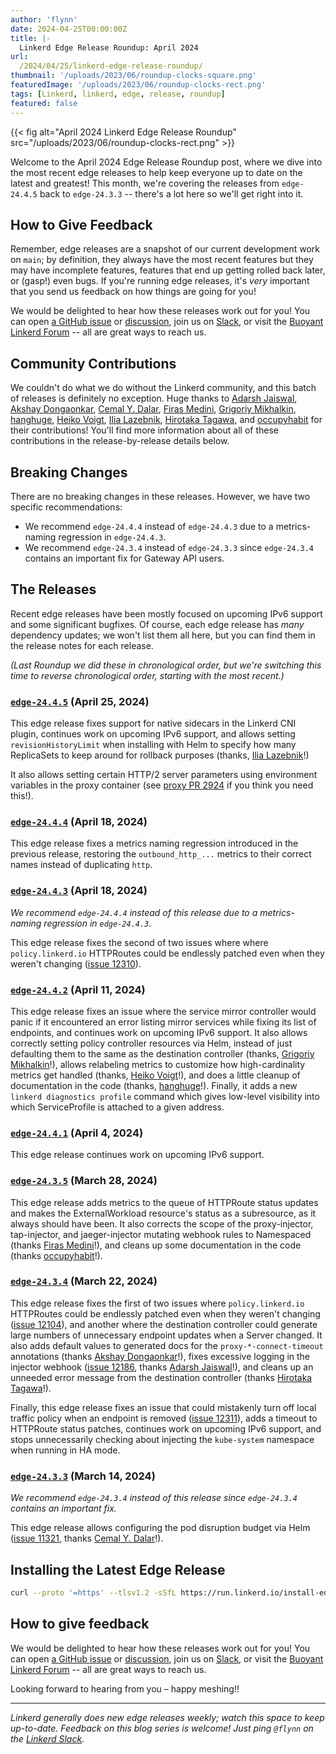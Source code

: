 ```yaml
---
author: 'flynn'
date: 2024-04-25T00:00:00Z
title: |-
  Linkerd Edge Release Roundup: April 2024
url:
  /2024/04/25/linkerd-edge-release-roundup/
thumbnail: '/uploads/2023/06/roundup-clocks-square.png'
featuredImage: '/uploads/2023/06/roundup-clocks-rect.png'
tags: [Linkerd, linkerd, edge, release, roundup]
featured: false
---
```


{{< fig
  alt="April 2024 Linkerd Edge Release Roundup"
  src="/uploads/2023/06/roundup-clocks-rect.png" >}}

Welcome to the April 2024 Edge Release Roundup post, where we dive into the
most recent edge releases to help keep everyone up to date on the latest and
greatest! This month, we're covering the releases from `edge-24.4.5` back to
`edge-24.3.3` -- there's a lot here so we'll get right into it.

## How to Give Feedback

Remember, edge releases are a snapshot of our current development work on
`main`; by definition, they always have the most recent features but they may
have incomplete features, features that end up getting rolled back later, or
(gasp!) even bugs. If you're running edge releases, it's _very_ important that
you send us feedback on how things are going for you!

We would be delighted to hear how these releases work out for you! You can
open [a GitHub issue](https://github.com/linkerd/linkerd2/issues/) or
[discussion](https://github.com/linkerd/linkerd2/discussions/), join us on
[Slack](https://slack.linkerd.io), or visit the [Buoyant Linkerd
Forum](https://linkerd.buoyant.io) -- all are great ways to reach us.

## Community Contributions

We couldn't do what we do without the Linkerd community, and this batch of
releases is definitely no exception. Huge thanks to [Adarsh Jaiswal], [Akshay
Dongaonkar], [Cemal Y. Dalar], [Firas Medini], [Grigoriy Mikhalkin],
[hanghuge], [Heiko Voigt], [Ilia Lazebnik], [Hirotaka Tagawa], and
[occupyhabit] for their contributions! You'll find more information about all
of these contributions in the release-by-release details below.

[hanghuge]: https://github.com/hanghuge
[Grigoriy Mikhalkin]: https://github.com/GrigoriyMikhalkin
[occupyhabit]: https://github.com/occupyhabit
[Firas Medini]: https://github.com/mdnfiras
[Adarsh jaiswal]: https://github.com/Adarsh-jaiss
[Hirotaka Tagawa]: https://github.com/wafuwafu13
[Cemal Y. Dalar]: https://github.com/cdalar
[Ilia Lazebnik]: https://github.com/DrFaust92
[Akshay Dongaonkar]: https://github.com/doubletooth
[Heiko Voigt]: https://github.com/hvoigt

## Breaking Changes

There are no breaking changes in these releases. However, we have two specific
recommendations:

- We recommend `edge-24.4.4` instead of `edge-24.4.3` due to a metrics-naming
  regression in `edge-24.4.3`.
- We recommend `edge-24.3.4` instead of `edge-24.3.3` since `edge-24.3.4`
  contains an important fix for Gateway API users.

## The Releases

Recent edge releases have been mostly focused on upcoming IPv6 support and
some significant bugfixes. Of course, each edge release has _many_ dependency
updates; we won't list them all here, but you can find them in the release
notes for each release.

_(Last Roundup we did these in chronological order, but we're switching this
time to reverse chronological order, starting with the most recent.)_

### [`edge-24.4.5`](https://github.com/linkerd/linkerd2/releases/tag/edge-24.4.5) (April 25, 2024)

This edge release fixes support for native sidecars in the Linkerd CNI plugin,
continues work on upcoming IPv6 support, and allows setting
`revisionHistoryLimit` when installing with Helm to specify how many
ReplicaSets to keep around for rollback purposes (thanks, [Ilia Lazebnik]!)

It also allows setting certain HTTP/2 server parameters using environment
variables in the proxy container (see [proxy PR 2924] if you think you need
this!).

[proxy PR 2924]: https://github.com/linkerd/linkerd2-proxy/pull/2924

### [`edge-24.4.4`](https://github.com/linkerd/linkerd2/releases/tag/edge-24.4.4) (April 18, 2024)

This edge release fixes a metrics naming regression introduced in the previous
release, restoring the `outbound_http_...` metrics to their correct names
instead of duplicating `http`.

### [`edge-24.4.3`](https://github.com/linkerd/linkerd2/releases/tag/edge-24.4.3) (April 18, 2024)

_We recommend `edge-24.4.4` instead of this release due to a metrics-naming regression in `edge-24.4.3`._

This edge release fixes the second of two issues where where
`policy.linkerd.io` HTTPRoutes could be endlessly patched even when they
weren't changing ([issue 12310]).

[issue 12310]: https://github.com/linkerd/linkerd2/issues/12310

### [`edge-24.4.2`](https://github.com/linkerd/linkerd2/releases/tag/edge-24.4.2) (April 11, 2024)

This edge release fixes an issue where the service mirror controller would
panic if it encountered an error listing mirror services while fixing its list
of endpoints, and continues work on upcoming IPv6 support. It also allows
correctly setting policy controller resources via Helm, instead of just
defaulting them to the same as the destination controller (thanks, [Grigoriy
Mikhalkin]!), allows relabeling metrics to customize how high-cardinality
metrics get handled (thanks, [Heiko Voigt]!), and does a little cleanup of
documentation in the code (thanks, [hanghuge]!). Finally, it adds a new
`linkerd diagnostics profile` command which gives low-level visibility into
which ServiceProfile is attached to a given address.

### [`edge-24.4.1`](https://github.com/linkerd/linkerd2/releases/tag/edge-24.4.1) (April 4, 2024)

This edge release continues work on upcoming IPv6 support.

### [`edge-24.3.5`](https://github.com/linkerd/linkerd2/releases/tag/edge-24.3.5) (March 28, 2024)

This edge release adds metrics to the queue of HTTPRoute status updates and
makes the ExternalWorkload resource's status as a subresource, as it always
should have been. It also corrects the scope of the proxy-injector,
tap-injector, and jaeger-injector mutating webhook rules to Namespaced (thanks
[Firas Medini]!), and cleans up some documentation in the code (thanks
[occupyhabit]!).

### [`edge-24.3.4`](https://github.com/linkerd/linkerd2/releases/tag/edge-24.3.4) (March 22, 2024)

This edge release fixes the first of two issues where `policy.linkerd.io`
HTTPRoutes could be endlessly patched even when they weren't changing ([issue
12104]), and another where the destination controller could generate large
numbers of unnecessary endpoint updates when a Server changed. It also adds
default values to generated docs for the `proxy-*-connect-timeout` annotations
(thanks [Akshay Dongaonkar]!), fixes excessive logging in the injector webhook
([issue 12186], thanks [Adarsh Jaiswal]!), and cleans up an unneeded error
message from the destination controller (thanks [Hirotaka Tagawa]!).

Finally, this edge release fixes an issue that could mistakenly turn off local
traffic policy when an endpoint is removed ([issue 12311]), adds a timeout to
HTTPRoute status patches, continues work on upcoming IPv6 support, and stops
unnecessarily checking about injecting the `kube-system` namespace when
running in HA mode.

[issue 12186]: https://github.com/linkerd/linkerd2/issues/12186
[issue 12104]: https://github.com/linkerd/linkerd2/issues/12104
[issue 12311]: https://github.com/linkerd/linkerd2/issues/12311

### [`edge-24.3.3`](https://github.com/linkerd/linkerd2/releases/tag/edge-24.3.3) (March 14, 2024)

_We recommend `edge-24.3.4` instead of this release since `edge-24.3.4`
contains an important fix._

This edge release allows configuring the pod disruption budget via Helm
([issue 11321], thanks [Cemal Y. Dalar]!).

[issue 11321]: https://github.com/linkerd/linkerd2/issues/11321

## Installing the Latest Edge Release

```bash
curl --proto '=https' --tlsv1.2 -sSfL https://run.linkerd.io/install-edge | sh
```

## How to give feedback

We would be delighted to hear how these releases work out for you! You can
open [a GitHub issue](https://github.com/linkerd/linkerd2/issues/) or
[discussion](https://github.com/linkerd/linkerd2/discussions/), join us on
[Slack](https://slack.linkerd.io), or visit the [Buoyant Linkerd
Forum](https://linkerd.buoyant.io) -- all are great ways to reach us.

Looking forward to hearing from you – happy meshing!!

----

_Linkerd generally does new edge releases weekly; watch this space to keep
up-to-date. Feedback on this blog series is welcome! Just ping `@flynn` on the
[Linkerd Slack](https://slack.linkerd.io)._
